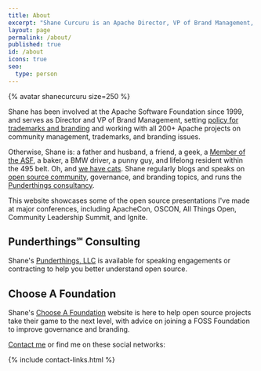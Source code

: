 ```yaml
---
title: About
excerpt: "Shane Curcuru is an Apache Director, VP of Brand Management, open source developer, and Punderthings consultant on community and trademarks."
layout: page
permalink: /about/
published: true
id: /about
icons: true
seo:
  type: person
---
```


<div class="alignright">{% avatar shanecurcuru size=250 %}</div>

Shane has been involved at the Apache Software Foundation since 1999, and serves as Director and VP of Brand Management, setting [policy for trademarks and branding](http://www.apache.org/foundation/marks/resources) and working with all 200+ Apache projects on community management, trademarks, and branding issues.

Otherwise, Shane is: a father and husband, a friend, a geek, a [Member of the ASF](http://whyilovetheasf.com/), a baker, a BMW driver, a punny guy, and lifelong resident within the 495 belt. Oh, and [we have cats](https://www.instagram.com/shanecurcuru/).  Shane regularly blogs and speaks on [open source community](http://communityovercode.com/), governance, and branding topics, and runs the [Punderthings consultancy](http://punderthings.com/).

This website showcases some of the open source presentations I've made at major conferences, including ApacheCon, OSCON, All Things Open, Community Leadership Summit, and Ignite.

<h2>Punderthings&#8480; Consulting</h2>

Shane's [Punderthings, LLC](http://punderthings.com/) is available for speaking engagements or contracting to help you better understand open source. 

<h2>Choose A Foundation</h2>

Shane's [Choose A Foundation](http://chooseafoundation.com/) website is here to help open source projects take their game to the next level, with advice on joining a FOSS Foundation to improve governance and branding.

[Contact me](/contact) or find me on these social networks:
 
{% include contact-links.html %}